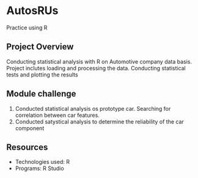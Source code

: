 # AutosRUs
Practice using R 

## Project Overview
Conducting statistical analysis with R on Automotive company data basis.
Project inclutes loading and processing the data. Conducting statistical tests and plotting the results

## Module challenge
1) Conducted statistical analysis os prototype car. Searching for correlation between car features. 
2) Conducted satystical analysis to determine the reliability of the car component

## Resources

- Technologies used: R
- Programs: R Studio

